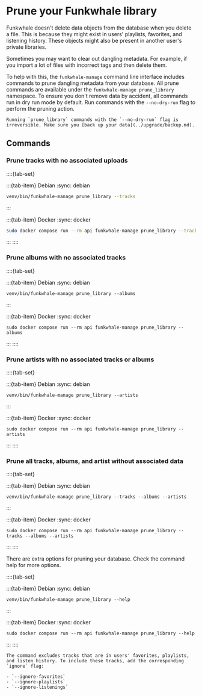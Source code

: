 # Prune your Funkwhale library

Funkwhale doesn't delete data objects from the database when you delete a file. This is because they might exist in users' playlists, favorites, and listening history. These objects might also be present in another user's private libraries.

Sometimes you may want to clear out dangling metadata. For example, if you import a lot of files with incorrect tags and then delete them.

To help with this, the `funkwhale-manage` command line interface includes commands to prune dangling metadata from your database. All prune commands are available under the `funkwhale-manage prune_library` namespace. To ensure you don't remove data by accident, all commands run in dry run mode by default. Run commands with the `--no-dry-run` flag to perform the pruning action.

```{warning}
Running `prune_library` commands with the `--no-dry-run` flag is irreversible. Make sure you [back up your data](../upgrade/backup.md).
```

## Commands

### Prune tracks with no associated uploads

::::{tab-set}

:::{tab-item} Debian
:sync: debian

```bash
venv/bin/funkwhale-manage prune_library --tracks
```

:::

:::{tab-item} Docker
:sync: docker

```bash
sudo docker compose run --rm api funkwhale-manage prune_library --tracks
```

:::
::::

### Prune albums with no associated tracks

::::{tab-set}

:::{tab-item} Debian
:sync: debian

```{code-block} sh
venv/bin/funkwhale-manage prune_library --albums
```

:::

:::{tab-item} Docker
:sync: docker

```{code-block} sh
sudo docker compose run --rm api funkwhale-manage prune_library --albums
```

:::
::::

### Prune artists with no associated tracks or albums

::::{tab-set}

:::{tab-item} Debian
:sync: debian

```{code-block} sh
venv/bin/funkwhale-manage prune_library --artists
```

:::

:::{tab-item} Docker
:sync: docker

```{code-block} sh
sudo docker compose run --rm api funkwhale-manage prune_library --artists
```

:::
::::

### Prune all tracks, albums, and artist without associated data

::::{tab-set}

:::{tab-item} Debian
:sync: debian

```{code-block} sh
venv/bin/funkwhale-manage prune_library --tracks --albums --artists
```

:::

:::{tab-item} Docker
:sync: docker

```{code-block} sh
sudo docker compose run --rm api funkwhale-manage prune_library --tracks --albums --artists
```

:::
::::

There are extra options for pruning your database. Check the command help for more options.

::::{tab-set}

:::{tab-item} Debian
:sync: debian

```{code-block} sh
venv/bin/funkwhale-manage prune_library --help
```

:::

:::{tab-item} Docker
:sync: docker

```{code-block} sh
sudo docker compose run --rm api funkwhale-manage prune_library --help
```

:::
::::

```{note}
The command excludes tracks that are in users' favorites, playlists, and listen history. To include these tracks, add the corresponding `ignore` flag:

- `--ignore-favorites`
- `--ignore-playlists`
- `--ignore-listenings`
```
